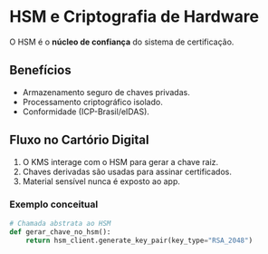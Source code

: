 # HSM e Criptografia de Hardware

O HSM é o **núcleo de confiança** do sistema de certificação.

## Benefícios
- Armazenamento seguro de chaves privadas.
- Processamento criptográfico isolado.
- Conformidade (ICP-Brasil/eIDAS).

## Fluxo no Cartório Digital
1. O KMS interage com o HSM para gerar a chave raiz.
2. Chaves derivadas são usadas para assinar certificados.
3. Material sensível nunca é exposto ao app.

### Exemplo conceitual
```python
# Chamada abstrata ao HSM
def gerar_chave_no_hsm():
    return hsm_client.generate_key_pair(key_type="RSA_2048")
```
